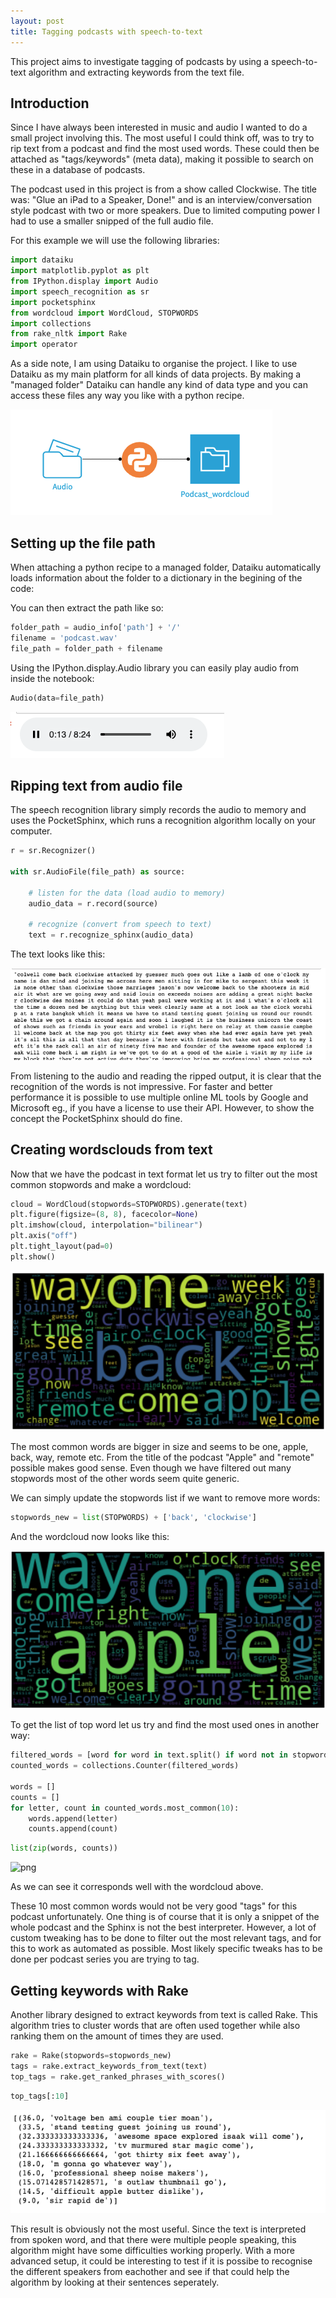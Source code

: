 ```yaml
---
layout: post
title: Tagging podcasts with speech-to-text
---
```

<!--<img src="/images/fulls/01.jpg" class="fit image">-->
This project aims to investigate tagging of podcasts by using a speech-to-text algorithm and extracting keywords from the text file.

## Introduction

Since I have always been interested in music and audio I wanted to do a small project involving this. The most useful I could think off, was to try to rip text from a podcast and find the most used words. These could then be attached as "tags/keywords" (meta data), making it possible to search on these in a database of podcasts.

The podcast used in this project is from a show called Clockwise. The title was: "Glue an iPad to a Speaker, Done!" and is an interview/conversation style podcast with two or more speakers. Due to limited computing power I had to use a smaller snipped of the full audio file.

For this example we will use the following libraries:

```python
import dataiku
import matplotlib.pyplot as plt
from IPython.display import Audio
import speech_recognition as sr
import pocketsphinx
from wordcloud import WordCloud, STOPWORDS
import collections
from rake_nltk import Rake
import operator
```

As a side note, I am using Dataiku to organise the project. I like to use Dataiku as my main platform for all kinds of data projects. By making a "managed folder" Dataiku can handle any kind of data type and you can access these files any way you like with a python recipe.

![png](/images/podcast-tags/flow.png)

## Setting up the file path

When attaching a python recipe to a managed folder, Dataiku automatically loads information about the folder to a dictionary in the begining of the code:

You can then extract the path like so:

```python
folder_path = audio_info['path'] + '/'
filename = 'podcast.wav'
file_path = folder_path + filename
```

Using the IPython.display.Audio library you can easily play audio from inside the notebook:

```python
Audio(data=file_path)
```
![png](/images/podcast-tags/player.png)

## Ripping text from audio file

The speech recognition library simply records the audio to memory and uses the PocketSphinx, which runs a recognition algorithm locally on your computer.

```python
r = sr.Recognizer()

with sr.AudioFile(file_path) as source:
    
    # listen for the data (load audio to memory)
    audio_data = r.record(source)
    
    # recognize (convert from speech to text)
    text = r.recognize_sphinx(audio_data)
```
The text looks like this:

![png](/images/podcast-tags/text.png)

From listening to the audio and reading the ripped output, it is clear that the recognition of the words is not impressive. For faster and better performance it is possible to use multiple online ML tools by Google and Microsoft eg., if you have a license to use their API. However, to show the concept the PocketSphinx should do fine.

## Creating wordsclouds from text

Now that we have the podcast in text format let us try to filter out the most common stopwords and make a wordcloud:

```python
cloud = WordCloud(stopwords=STOPWORDS).generate(text)
plt.figure(figsize=(8, 8), facecolor=None)
plt.imshow(cloud, interpolation="bilinear")
plt.axis("off")
plt.tight_layout(pad=0)
plt.show()
```
![png](/images/podcast-tags/wc1.png)

The most common words are bigger in size and seems to be one, apple, back, way, remote etc. From the title of the podcast "Apple" and "remote" possible makes good sense. Even though we have filtered out many stopwords most of the other words seem quite generic.

We can simply update the stopwords list if we want to remove more words:

```python
stopwords_new = list(STOPWORDS) + ['back', 'clockwise']
```

And the wordcloud now looks like this:

![png](/images/podcast-tags/wc2.png)

To get the list of top word let us try and find the most used ones in another way:

```python
filtered_words = [word for word in text.split() if word not in stopwords_new]
counted_words = collections.Counter(filtered_words)

words = []
counts = []
for letter, count in counted_words.most_common(10):
    words.append(letter)
    counts.append(count)
```

```python
list(zip(words, counts))
```

![png](/images/podcast-tags/score1.png)

As we can see it corresponds well with the wordcloud above.

These 10 most common words would not be very good "tags" for this podcast unfortunately. One thing is of course that it is only a snippet of the whole podcast and the Sphinx is not the best interpreter. However, a lot of custom tweaking has to be done to filter out the most relevant tags, and for this to work as automated as possible. Most likely specific tweaks has to be done per podcast series you are trying to tag.

## Getting keywords with Rake

Another library designed to extract keywords from text is called Rake. This algorithm tries to cluster words that are often used together while also ranking them on the amount of times they are used.

```python
rake = Rake(stopwords=stopwords_new)
tags = rake.extract_keywords_from_text(text)
top_tags = rake.get_ranked_phrases_with_scores()
```

```python
top_tags[:10]
```

![png](/images/podcast-tags/score2.png)

This result is obviously not the most useful. Since the text is interpreted from spoken word, and that there were multiple people speaking, this algorithm might have some difficulties working properly. With a more advanced setup, it could be interesting to test if it is possibe to recognise the different speakers from eachother and see if that could help the algorithm by looking at their sentences seperately.